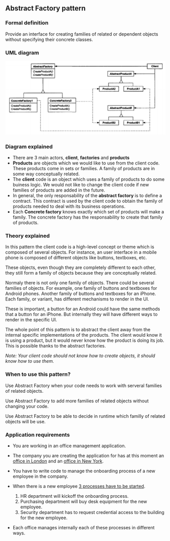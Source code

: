 ## Abstract Factory pattern

### Formal definition

Provide an interface for creating families of related or dependent objects without specifying their concrete classes.

### UML diagram

![Source book: Design Patterns, Elements of Reusable Object-Oriented Software](https://github.com/osotorrio/designpatterns/blob/master/GangOfFour.Patterns/Creational/AbstractFactory/uml_diagram.png)

### Diagram explained

-   There are 3 main actors, **client**, **factories** and **products**
-   **Products** are objects which we would like to use from the client code. These products come in sets or families. A family of products are in some way conceptually related.
-   The **client** code is an object which uses a family of products to do some buiness logic. We would not like to change the client code if new families of products are added in the future.
-   In general, the only responsability of the **abstract factory** is to define a contract. This contract is used by the client code to obtain the family of products needed to deal with its business operations.
-   Each **Concrete factory** knows exactly which set of products will make a family. The concrete factory has the responsability to create that family of products.

### Theory explained

In this pattern the client code is a high-level concept or theme which is composed of several objects. For instance, an user interface in a mobile phone is composed of different objects like buttons, textboxes, etc.

These objects, even though they are completely different to each other, they still form a family of objects because they are conceptually related.

Normaly there is not only one family of objects. There could be several families of objects. For example, one family of buttons and textboxes for Android phones. Another family of buttons and textboxes for an iPhone. Each family, or variant, has different mechanisms to render in the UI.

These is important, a button for an Android could have the same methods that a button for an iPhone. But internally they will have different ways to render in the specific UI.

The whole point of this pattern is to abstract the client away from the internal specific implementations of the products. The client would know it is using a product, but it would never know how the product is doing its job. This is possible thanks to the abstract factories.

_Note: Your client code should not know how to create objects, it should know how to use them._

### When to use this pattern?

Use Abstract Factory when your code needs to work with serveral families of related objects.

Use Abstract Factory to add more families of related objects without changing your code.

Use Abstract Factory to be able to decide in runtime which familly of related objects will be use.

### Application requirements

-   You are working in an office management application.

-   The company you are creating the application for has at this moment an [office in London](https://github.com/osotorrio/designpatterns/blob/master/GangOfFour.Patterns/Creational/AbstractFactory/Factories/LondonOffice.cs) and an [office in New York](https://github.com/osotorrio/designpatterns/blob/master/GangOfFour.Patterns/Creational/AbstractFactory/Factories/NewYorkOffice.cs).

-   You have to write code to manage the onboarding process of a new employee in the company.

-   When there is a new employee [3 processes have to be started](https://github.com/osotorrio/designpatterns/blob/master/GangOfFour.Patterns/Creational/AbstractFactory/Client/Application.cs).

    1. HR department will kickoff the onboarding process.
    2. Purchasing department will buy desk equipment for the new employee.
    3. Security department has to request credential access to the building for the new employee.

-   Each office manages internally each of these processes in different ways.
